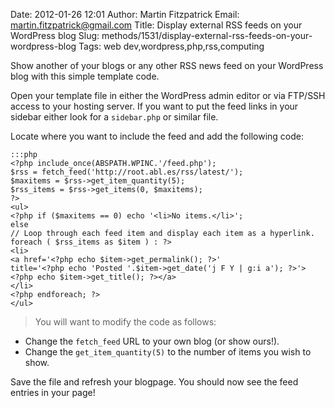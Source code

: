 Date: 2012-01-26 12:01
Author: Martin Fitzpatrick
Email: martin.fitzpatrick@gmail.com
Title: Display external RSS feeds on your WordPress blog
Slug: methods/1531/display-external-rss-feeds-on-your-wordpress-blog
Tags: web dev,wordpress,php,rss,computing

Show another of your blogs or any other RSS news feed on your WordPress blog with this simple template code.









Open your template file in either the WordPress admin editor or via FTP/SSH access to your hosting server. If you want to put the feed links in your sidebar either look for a `sidebar.php` or similar file.



Locate where you want to include the feed and add the following code:

    :::php
    <?php include_once(ABSPATH.WPINC.'/feed.php');
    $rss = fetch_feed('http://root.abl.es/rss/latest/');
    $maxitems = $rss->get_item_quantity(5);
    $rss_items = $rss->get_items(0, $maxitems);
    ?>
    <ul>
    <?php if ($maxitems == 0) echo '<li>No items.</li>';
    else
    // Loop through each feed item and display each item as a hyperlink.
    foreach ( $rss_items as $item ) : ?>
    <li>
    <a href='<?php echo $item->get_permalink(); ?>'
    title='<?php echo 'Posted '.$item->get_date('j F Y | g:i a'); ?>'>
    <?php echo $item->get_title(); ?></a>
    </li>
    <?php endforeach; ?>
    </ul>


>You will want to modify the code as follows:

* Change the `fetch_feed` URL to your own blog (or show ours!).
* Change the `get_item_quantity(5)` to the number of items you wish to show.



Save the file and refresh your blogpage. You should now see the feed entries in your page!





